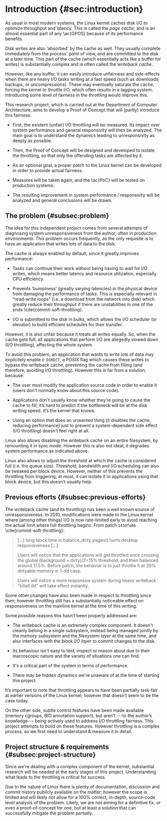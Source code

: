 # Introduction {#sec:introduction}

As usual in most modern systems, the Linux kernel caches disk I/O to optimize throughput and latency. This is called the *page cache*, and is an almost essential part of any \ac{GPOS} because of its performance benefits.

Disk writes are also 'absorbed' by the cache as well. They usually complete immediately from the process' point of view, and are committed to the disk at a later time. This part of the cache (which essentially acts like a buffer for writes) is substantially complex and is often called the *writeback cache*.

However, like any buffer, it can easily introduce unfairness and side-effects when there are heavy I/O tasks writing at a fast speed (such as downloads, backups, or uncompressions). These may eventually saturate the cache, forcing the kernel to throttle I/O, which often results in a lagging system. Introducing some level of fairness in the throttling would improve this.

This research project, which is carried out at the Department of Computer Architecture, aims to develop a Proof of Concept that will (partly) introduce this fairness:

 - First, the existent (unfair) I/O throttling will be measured. Its impact over system performance and general responsivity will then be analyzed. The main goal is to understand the dynamics leading to unresponsivity as deeply as possible.

 - Then, the Proof of Concept will be designed and developed to isolate the throttling, so that only the offending tasks are affected by it. 

 - As an optional goal, a proper patch to the Linux kernel can be developed in order to provide actual fairness.

 - Measures will be taken again, and the \ac{PoC} will be tested on production systems.

 - The resulting improvement in system performance / responsivity will be analyzed and general conclusions will be drawn.


## The problem {#subsec:problem}

The idea for this independent project comes from several attempts of diagnosing system unresponsiveness from the author, often in production environments. This problem occurs frequently, as the only requisite is to have an application that writes lots of data to the disk.

The cache is always enabled by default, since it greatly improves performance:

 - Tasks can continue their work without being having to wait for I/O writes, which means better latency and resource utilization, especially CPU efficiency.

 - Prevents 'bumpiness' (greatly varying latencies) in the physical device from damaging the performance of tasks. This is especially relevant in "read-write loops" (i.e. a download from the network into disk) which greatly reduce their throughput if there are unstabilities in one of the ends \cite{commit-soft-throttling}.

 - I/O is submitted to the disk in bulks, which allows the I/O scheduler (or elevator) to build efficient schedules for their transfer.

However, it is also unfair because it treats all writes equally. So, when the cache gets full, all applications that perform I/O are allegedly slowed down (I/O throttling), affecting the whole system.

To avoid this problem, an application that wants to write lots of data may explicitely enable `O_DIRECT`, a POSIX flag which causes these writes to bypass the writeback cache, preventing the cache from filling (and therefore, avoiding I/O throttling). However this is far from a solution, because:

 - The user must modify the application source code in order to enable it (users don’t normally know about this source code).

 - Applications don’t usually know whether they’re going to cause the cache to fill; it’s hard to predict if the bottleneck will be at the disk writing speed. It’s the kernel that knows.

 - Using an option that does an unwanted thing (it disables the cache, reducing performance) just to prevent a system-dependent side effect (I/O throttling) doesn’t feel right at all.

Linux also allows disabling the writeback cache on an entire filesystem, by remounting it in sync mode. However this is also not ideal; it degrades system performance as indicated above.

Linux also allows to adjust the threshold at which the cache is considered full (i.e. the queue size). Threshold, bandwidth and I/O scheduling can also be tweaked per block device. However, neither of this prevents the throttling from triggering; at most, it can isolate it to applications using that block device, but this doesn’t usually help.


## Previous efforts {#subsec:previous-efforts}

The writeback cache (and its throttling) has been a well known source of unresponsiveness. In 2010, modifications were made to the Linux kernel where (among other things) I/O is now rate-limited early to avoid reaching the actual limit where full throttling begins. From patch `143dfe86` \cite{commit-soft-throttling}:

> [...] long block time in balance_dirty_pages() hurts desktop responsiveness [...]
> 
> Users will notice that the applications will get throttled once crossing the global (background + dirty)/2=15% threshold, and then balanced around 17.5%. Before patch, the behavior is to just throttle it at 20% dirtyable memory in 1-dd case.
> 
> Users will notice a more responsive system during heavy writeback.  
> "killall dd" will take effect instantly.

Some other changes have also been made in respect to throttling since then; however throttling still has a substantially noticeable effect on responsiveness on the mainline kernel at the time of this writing.

Some possible reasons this hasn't been properly addressed are:

 - The writeback cache is an extremely complex component. It doesn't cleanly belong in a single subsystem, instead being managed jointly by the *memory subsystem* and the *filesystem layer* at the same time, and also interfaces with the *block I/O layer* to commit changes to the disk.
 
 - Its behaviour isn't easy to test, inspect or reason about due to their macroscopic nature and the variety of situations one can find.

 - It's a critical part of the system in terms of performance.

 - There may be hidden dynamics we're unaware of at the time of starting this project.

It’s important to note that throttling appears to have been partially task-fair at earlier versions of the Linux kernel; however that doesn’t seem to be the case today.

On the other side, subtle control features have been made available (memory cgroups, BIO annotation support), but aren’t ---to the author’s knowledge--- being actively used to address I/O throttling fairness. This project attempts to build on these features. However throttling is a complex process, so we first need to understand & measure it in detail.


## Project structure & requirements {#subsec:project-structure}

Since we're dealing with a complex component of the kernel, substantial research will be needed at the early stages of this project. Understanding what leads to the throttling is critical for success.

Due to the nature of Linux there is plenty of documentation, discussion and commit history publicly available on the matter; however the scope is limited and will likely not allow for a 100% correct, in-depth, source-code level analysis of the problem. Likely, we are not aiming for a definitive fix, or even a proof-of-concept for one, but at least a solution that can successfully mitigate the problem partially.



<!-- An Introduction that clearly states the rationale of the thesis that includes:

- Statement of purpose (objectives).
- Requirements and specifications.
- Methods and procedures, citing if this work is a continuation of another project or it uses applications, algorithms,
software or hardware previously developed by other authors.
- Work plan with tasks, milestones and a Gantt diagram.
- Description of the deviations from the initial plan and incidences that may have occurred.


\begin{figure}[H]
    \centering
    %\includegraphics[width=13cm]{img/diagram_gantt.png}
    \input{gantt_diagrama}
    \caption[Project's Gantt diagram]{\footnotesize{Gantt diagram of the project}}
    \label{fig:gantt}
    For more information read the manual \cite{skalagantt} of Skala.
\end{figure} -->